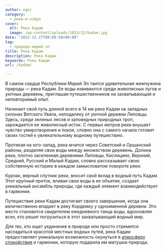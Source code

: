 ```yaml
---
author: egor
category:
  - реки-и-озёра
cover:
  alt: Река Кадам
  image: /wp-content/uploads/2023/12/kadam.jpg
date: "2023-12-27T09:00:50+00:00"
tag:
  - природа-марий-эл
title: Река Кадам
description: Река Кадам
keywords: Река Кадам
url: /kadam/

---
```

В самом сердце Республики Марий Эл таится удивительная жемчужина природы — река Кадам. Ее воды извиваются среди живописных лугов и уютных деревень, приглашая путешественников на захватывающий и неповторимый опыт.

Начинает свой путь длиной всего в 14 км река Кадам на западных склонах Вятского Увала, неподалеку от уютной деревни Липовцы. Здесь, среди зеленых лесов и заповедных природных троп, зарождается ее живописный исток. С первых метров реки внушает чувство умиротворения и покоя, словно она с самого начала готовит своих гостей к увлекательному водному путешествию.

Протекая на юго-запад, река мчится через Советский и Оршанский районы, разделяя свои воды между множеством деревень. Долина реки, плотно заселенная деревнями Липовцы, Кислицино, Верхний, Средний, Русский и Малый Кадам, словно рассказывает свою собственную историю в каждом замысловатом повороте реки.

Курлак, верный спутник реки, вносит свой вклад в водный путь Кадам. Этот крупный приток, вливая свои воды в ее объятия, создает уникальный ансамбль природы, где каждый элемент взаимодействует в гармонии.

Путешествие реки Кадам достигает своего завершения, когда она величественно впадает в реку Кордемку у одноименной деревни. Это место становится свидетелем ежедневного танца воды, вдохновляя всех, кто решит погрузиться в этот захватывающий водный мир.

Для тех, кто ищет уединение в природе или просто стремится насладиться красотой местных водных путей, река Кадам предоставляет уникальную возможность окунуться в [атмосферу спокойствия](/festival-opernogo-iskusstva-v-joshkar-ole/) и гармонии, которую подарила им матушка-природа.
